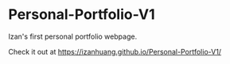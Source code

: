 # Personal-Portfolio-V1
 Izan's first personal portfolio webpage.

Check it out at https://izanhuang.github.io/Personal-Portfolio-V1/
